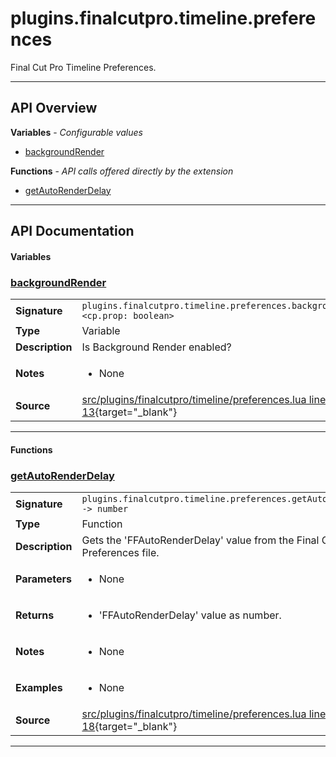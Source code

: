 # plugins.finalcutpro.timeline.preferences

Final Cut Pro Timeline Preferences.

---

## API Overview
**Variables** - _Configurable values_
 * [backgroundRender](#backgroundrender)

**Functions** - _API calls offered directly by the extension_
 * [getAutoRenderDelay](#getautorenderdelay)


---

## API Documentation

#### Variables


### [backgroundRender](#backgroundrender)

|                                             |                                                                                     |
| --------------------------------------------|-------------------------------------------------------------------------------------|
| **Signature**                               | `plugins.finalcutpro.timeline.preferences.backgroundRender <cp.prop: boolean>`                                                                    |
| **Type**                                    | Variable                                                                     |
| **Description**                             | Is Background Render enabled?                                                                     |
| **Notes**                                   | <ul><li>None</li></ul> |
| **Source**                                  | [src/plugins/finalcutpro/timeline/preferences.lua line 13](https://github.com/CommandPost/CommandPost/blob/develop/src/plugins/finalcutpro/timeline/preferences.lua#L13){target="_blank"} |

---

#### Functions


### [getAutoRenderDelay](#getautorenderdelay)

|                                             |                                                                                     |
| --------------------------------------------|-------------------------------------------------------------------------------------|
| **Signature**                               | `plugins.finalcutpro.timeline.preferences.getAutoRenderDelay() -> number`                                                                    |
| **Type**                                    | Function                                                                     |
| **Description**                             | Gets the 'FFAutoRenderDelay' value from the Final Cut Pro Preferences file.                                                                     |
| **Parameters**                              | <ul><li>None</li></ul> |
| **Returns**                                 | <ul><li>'FFAutoRenderDelay' value as number.</li></ul>          |
| **Notes**                                   | <ul><li>None</li></ul> |
| **Examples**                                | <ul><li>None</li></ul> |
| **Source**                                  | [src/plugins/finalcutpro/timeline/preferences.lua line 18](https://github.com/CommandPost/CommandPost/blob/develop/src/plugins/finalcutpro/timeline/preferences.lua#L18){target="_blank"} |

---

